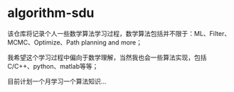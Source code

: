 # algorithm-sdu
该仓库将记录个人一些数学算法学习过程，数学算法包括并不限于：ML、Filter、MCMC、Optimize、Path planning and more；

我希望这个学习过程中偏向于数学理解，当然我也会一些算法实现，包括C/C++、python、matlab等等；

目前计划一个月学习一个算法知识...
